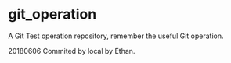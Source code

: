 # git_operation
A Git Test operation repository, remember the useful Git operation.

20180606 Commited by local by Ethan.